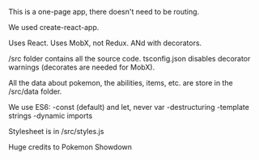 This is a one-page app, there doesn't need to be routing.

We used create-react-app.

Uses React.
Uses MobX, not Redux. ANd with decorators.

/src folder contains all the source code.
tsconfig.json disables decorator warnings (decorates are needed for MobX).

All the data about pokemon, the abilities, items, etc. are store in the /src/data folder.

We use ES6:
-const (default) and let, never var
-destructuring
-template strings
-dynamic imports

Stylesheet is in /src/styles.js

Huge credits to Pokemon Showdown